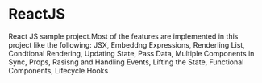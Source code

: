 # ReactJS
React JS sample project.Most of the features are implemented in this project like the following:
JSX,
Embeddng Expressions,
Renderling List,
Condtional Rendering,
Updating State,
Pass Data,
Multiple Components in Sync,
Props,
Rasisng and Handling Events,
Lifting the State,
Functional Components,
Lifecycle Hooks

